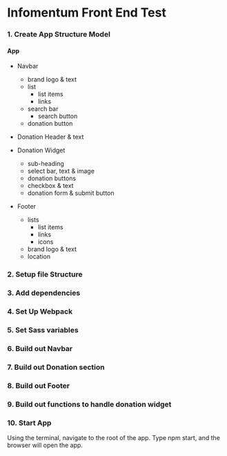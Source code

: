 # Infomentum Front End Test
### 1. Create App Structure Model

####  App
- Navbar
  - brand logo & text
  - list
    - list items
    - links
  - search bar
    - search button
  - donation button

- Donation Header & text
- Donation Widget
  - sub-heading
  - select bar, text & image
  - donation buttons
  - checkbox & text
  - donation form & submit button

- Footer
  - lists
    - list items
    - links
    - icons
  - brand logo & text
  - location

### 2. Setup file Structure
### 3. Add dependencies
### 4. Set Up Webpack
### 5. Set Sass variables
### 6. Build out Navbar
### 7. Build out Donation section
### 8. Build out Footer
### 9. Build out functions to handle donation widget
### 10. Start App
Using the terminal, navigate to the root of the app.
Type npm start, and the browser will open the app.
